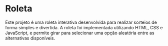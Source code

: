 # Roleta
Este projeto é uma roleta interativa desenvolvida para realizar sorteios de forma simples e divertida. A roleta foi implementada utilizando HTML, CSS e JavaScript, e permite girar para selecionar uma opção aleatória entre as alternativas disponíveis.
